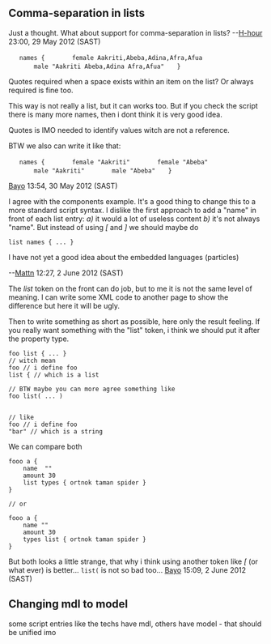 ## Comma-separation in lists

Just a thought. What about support for comma-separation in lists?
--[H-hour](User:H-hour "wikilink") 23:00, 29 May 2012 (SAST)

`   names {`
`       female Aakriti,Abeba,Adina,Afra,Afua`
`       male "Aakriti Abeba,Adina Afra,Afua"`
`   }`

Quotes required when a space exists within an item on the list? Or
always required is fine too.


This way is not really a list, but it can works too. But if you check
the script there is many more names, then i dont think it is very good
idea.

Quotes is IMO needed to identify values witch are not a reference.

BTW we also can write it like that:

`   names {`
`       female "Aakriti"`
`       female "Abeba"`
`       male "Aakriti"`
`       male "Abeba"`
`   }`


[Bayo](User:Bayo "wikilink") 13:54, 30 May 2012 (SAST)

I agree with the components example. It's a good thing to change this to
a more standard script syntax. I dislike the first approach to add a
"name" in front of each list entry: *a)* it would a lot of useless
content *b)* it's not always "name". But instead of using *\[* and *\]*
we should maybe do

`list names { ... }`

I have not yet a good idea about the embedded languages (particles)


--[Mattn](User:Mattn "wikilink") 12:27, 2 June 2012 (SAST)

The *list* token on the front can do job, but to me it is not the same
level of meaning. I can write some XML code to another page to show the
difference but here it will be ugly.

Then to write something as short as possible, here only the result
feeling. If you really want something with the "list" token, i think we
should put it after the property type.

    foo list { ... }
    // witch mean
    foo // i define foo
    list { // which is a list

    // BTW maybe you can more agree something like
    foo list( ... )


    // like
    foo // i define foo
    "bar" // which is a string

We can compare both

    fooo a {
        name  ""
        amount 30
        list types { ortnok taman spider }
    }

    // or

    fooo a {
        name ""
        amount 30
        types list { ortnok taman spider }
    }

But both looks a little strange, that why i think using another token
like *\[* (or what ever) is better... `list(` is not so bad too...
[Bayo](User:Bayo "wikilink") 15:09, 2 June 2012 (SAST)

## Changing mdl to model

some script entries like the techs have mdl, others have model - that
should be unified imo